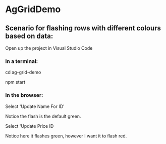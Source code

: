 # AgGridDemo

## Scenario for flashing rows with different colours based on data:

Open up the project in Visual Studio Code

### In a terminal:

cd ag-grid-demo

npm start


### In the browser:

Select 'Update Name For ID'

Notice the flash is the default green.

Select 'Update Price ID

Notice here it flashes green, however I want it to flash red.

